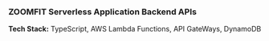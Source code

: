 ### ZOOMFIT Serverless Application Backend APIs

**Tech Stack:** TypeScript, AWS Lambda Functions, API GateWays, DynamoDB
